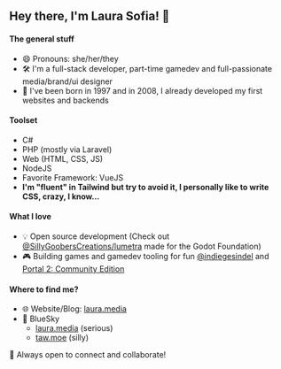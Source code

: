 ## Hey there, I'm Laura Sofia! 👋

#### The general stuff
- 😄 Pronouns: she/her/they
- 🛠️ I'm a full-stack developer, part-time gamedev and full-passionate media/brand/ui designer
- 🌱 I've been born in 1997 and in 2008, I already developed my first websites and backends

#### Toolset
- C#
- PHP (mostly via Laravel)
- Web (HTML, CSS, JS)
- NodeJS
- Favorite Framework: VueJS
- **I'm "fluent" in Tailwind but try to avoid it, I personally like to write CSS, crazy, I know...**

#### What I love
- 💡 Open source development (Check out [@SillyGoobersCreations/lumetra](https://github.com/SillyGoobersCreations/lumetra) made for the Godot Foundation)
- 🎮 Building games and gamedev tooling for fun [@indiegesindel](https://indiegesindel.games) and [Portal 2: Community Edition](https://p2ce.org)

#### Where to find me?
- 🌐 Website/Blog: [laura.media](https://laura.media)
- 🦋 BlueSky
  - [laura.media](https://bsky.app/profile/laura.media) (serious)
  - [taw.moe](https://bsky.app/profile/taw.moe) (silly)


🤝 Always open to connect and collaborate!
